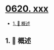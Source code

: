 # [0620. xxx](https://github.com/Tdahuyou/TNotes.leetcode/tree/main/notes/0620.%20xxx)

<!-- region:toc -->

- [1. 📝 概述](#1--概述)

<!-- endregion:toc -->

## 1. 📝 概述
